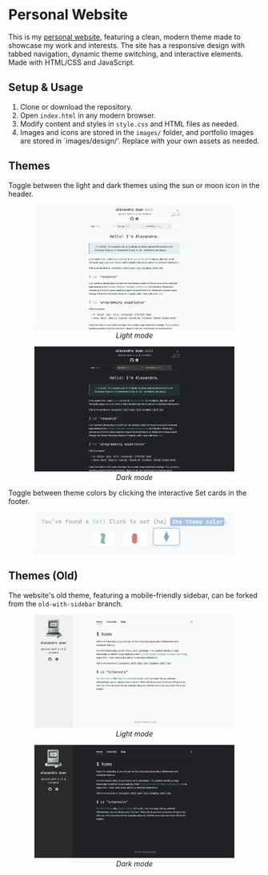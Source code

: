# Personal Website

This is my [personal website](https://alexandraduan.wiki), featuring a clean, modern theme made to showcase my work and interests. The site has a responsive design with tabbed navigation, dynamic theme switching, and interactive elements. Made with HTML/CSS and JavaScript.

## Setup & Usage
1. Clone or download the repository.
2. Open `index.html` in any modern browser.
3. Modify content and styles in `style.css` and HTML files as needed.
4. Images and icons are stored in the `images/` folder, and portfolio images are stored in `images/design/'. Replace with your own assets as needed.

## Themes
Toggle between the light and dark themes using the sun or moon icon in the header.
<p align="center">
  <img src="images/sample-light-new.png" alt="Light mode" width="400"><br>
  <em>Light mode</em>
</p>

<p align="center">
  <img src="images/sample-dark-new.png" alt="Light mode" width="400"><br>
  <em>Dark mode</em>
</p>

Toggle between theme colors by clicking the interactive Set cards in the footer.
<p align="center">
  <img src="images/sample-theme.png" alt="Light mode" width="400"><br>
</p>

## Themes (Old)
The website's old theme, featuring a mobile-friendly sidebar, can be forked from the `old-with-sidebar` branch.
<p align="center">
  <img src="images/sample-light-old.png" alt="Light mode" width="400"><br>
  <em>Light mode</em>
</p>

<p align="center">
  <img src="images/sample-dark-old.png" alt="Dark mode" width="400"><br>
  <em>Dark mode</em>
</p>